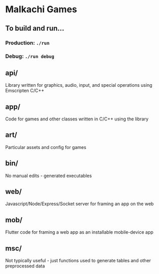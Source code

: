 # Malkachi Games

## To build and run...

### Production: `./run`

### Debug: `./run debug`

## api/
Library written for graphics, audio, input, and special operations using Emscripten C/C++

## app/
Code for games and other classes written in C/C++ using the library

## art/
Particular assets and config for games

## bin/
No manual edits - generated executables

## web/
Javascript/Node/Express/Socket server for framing an app on the web

## mob/
Flutter code for framing a web app as an installable mobile-device app

## msc/
Not typically useful - just functions used to generate tables and other preprocessed data